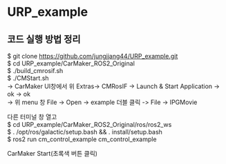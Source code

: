 # URP_example  


## 코드 실행 방법 정리  
$ git clone https://github.com/jungjjang44/URP_example.git  
$ cd URP_example/CarMaker_ROS2_Original  
$ ./build_cmrosif.sh  
$ ./CMStart.sh  
-> CarMaker UI창에서 위 Extras-> CMRosIF -> Launch & Start Application -> ok -> ok  
-> 위 menu 창 File -> Open -> example 더블 클릭 -> File -> IPGMovie  
  
다른 터미널 창 열고  
$ cd URP_example/CarMaker_ROS2_Original/ros/ros2_ws  
$ . /opt/ros/galactic/setup.bash && . install/setup.bash  
$ ros2 run cm_control_example cm_control_example  
  
CarMaker Start(초록색 버튼 클릭)  
